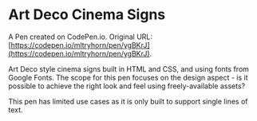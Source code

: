 # Art Deco Cinema Signs

A Pen created on CodePen.io. Original URL: [https://codepen.io/mltryhorn/pen/ygBKrJ](https://codepen.io/mltryhorn/pen/ygBKrJ).

Art Deco style cinema signs built in HTML and CSS, and using fonts from Google Fonts. The scope for this pen focuses on the design aspect - is it possible to achieve the right look and feel using freely-available assets?

This pen has limited use cases as it is only built to support single lines of text.
